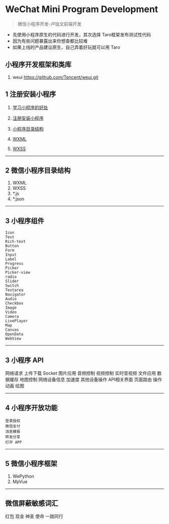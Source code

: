 # WeChat Mini Program Development

> 微信小程序开发-卢珑文前端开发

* 先使用小程序原生的代码进行开发，其次选择 Taro框架发布测试性代码
* 因为有些问题暴露出来你想查都比较难
* 如果上线的产品建议原生，自己弄着好玩就可以用 Taro



## 小程序开发框架和类库
1. weui  https://github.com/Tencent/weui.git



## 1 注册安装小程序
1. [学习小程序的好处](1.base/1.安装小程序/1.学习小程序的好处.md)

2. [注册安装小程序](1.base/1.安装小程序/2.注册小程序.md)

3. [小程序目录结构](1.base/1.安装小程序/3.小程序目录结构.md)
4. [WXML](1.base/2.WXML)
5. [WXSS](1.base/3.WXSS)

---



## 2 微信小程序目录结构
1. WXML
2. WXSS
3. *.js
4. *.json

---



## 3 小程序组件
```
Icon
Text
Rich-text
Button
Form
Input
Label
Progress
Picker
Picker-view
radio
Slider
Switch
Textarea
Navigator
Audio
Checkbox
Image
Video
Camera
LivePlayer
Map
Canvas
OpenData
WebView
```

---



## 3 小程序 API
网络请求
上传下载
Socket
图片应用
音频控制
视频控制
实时音视频
文件应用
数据缓存
地图控制
网络设备信息
加速度
其他设备操作
API相关界面
页面路由
操作动画
绘图

---



## 4 小程序开放功能
```
登录授权
微信支付
消息模板
转发分享
打开 APP
```

---



## 5 微信小程序框架
1. WePython
2. MpVue

---



## 微信屏蔽敏感词汇
  红包
  现金
  神圣
  使命
  一路同行